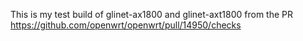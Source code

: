 This is my test build of glinet-ax1800 and glinet-axt1800 from the PR https://github.com/openwrt/openwrt/pull/14950/checks

